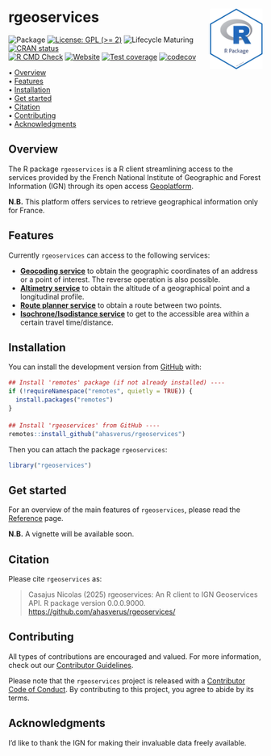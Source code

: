
<!-- README.md is generated from README.Rmd. Please edit that file -->

# rgeoservices <img src="man/figures/package-sticker.png" align="right" style="float:right; height:120px;"/>

<!-- badges: start -->

![Package](https://img.shields.io/static/v1?message=Package&logo=r&labelColor=5c5c5c&color=yellowgreen&logoColor=white&label=%20)
[![License: GPL (\>=
2)](https://img.shields.io/badge/License-GPL%20%28%3E%3D%202%29-blue.svg)](https://choosealicense.com/licenses/gpl-2.0/)
![Lifecycle
Maturing](https://img.shields.io/badge/Lifecycle-Maturing-007EC6)
[![CRAN
status](https://www.r-pkg.org/badges/version/rgeoservices)](https://CRAN.R-project.org/package=rgeoservices)<br/>
[![R CMD
Check](https://github.com/ahasverus/rgeoservices/actions/workflows/R-CMD-check.yaml/badge.svg)](https://github.com/ahasverus/rgeoservices/actions/workflows/R-CMD-check.yaml)
[![Website](https://github.com/ahasverus/rgeoservices/actions/workflows/pkgdown.yaml/badge.svg)](https://github.com/ahasverus/rgeoservices/actions/workflows/pkgdown.yaml)
[![Test
coverage](https://github.com/ahasverus/rgeoservices/actions/workflows/test-coverage.yaml/badge.svg)](https://github.com/ahasverus/rgeoservices/actions/workflows/test-coverage.yaml)
[![codecov](https://codecov.io/gh/ahasverus/rgeoservices/branch/main/graph/badge.svg)](https://codecov.io/gh/ahasverus/rgeoservices)
<!-- badges: end -->

<p align="left">
• <a href="#overview">Overview</a><br> •
<a href="#features">Features</a><br> •
<a href="#installation">Installation</a><br> •
<a href="#get-started">Get started</a><br> •
<a href="#citation">Citation</a><br> •
<a href="#contributing">Contributing</a><br> •
<a href="#acknowledgments">Acknowledgments</a>
</p>

## Overview

The R package `rgeoservices` is a R client streamlining access to the
services provided by the French National Institute of Geographic and
Forest Information (IGN) through its open access
[Geoplatform](https://geoservices.ign.fr/documentation/services/services-geoplateforme).

**N.B.** This platform offers services to retrieve geographical
information only for France.

## Features

Currently `rgeoservices` can access to the following services:

- [**Geocoding
  service**](https://geoservices.ign.fr/documentation/services/services-geoplateforme/geocodage)
  to obtain the geographic coordinates of an address or a point of
  interest. The reverse operation is also possible.
- [**Altimetry
  service**](https://geoservices.ign.fr/documentation/services/services-geoplateforme/altimetrie)
  to obtain the altitude of a geographical point and a longitudinal
  profile.
- [**Route planner
  service**](https://geoservices.ign.fr/documentation/services/services-geoplateforme/itineraire)
  to obtain a route between two points.
- [**Isochrone/Isodistance
  service**](https://geoservices.ign.fr/documentation/services/services-geoplateforme/itineraire)
  to get to the accessible area within a certain travel time/distance.

## Installation

You can install the development version from
[GitHub](https://github.com/) with:

``` r
## Install 'remotes' package (if not already installed) ----
if (!requireNamespace("remotes", quietly = TRUE)) {
  install.packages("remotes")
}

## Install 'rgeoservices' from GitHub ----
remotes::install_github("ahasverus/rgeoservices")
```

Then you can attach the package `rgeoservices`:

``` r
library("rgeoservices")
```

## Get started

For an overview of the main features of `rgeoservices`, please read the
[Reference](https://ahasverus.github.io/rgeoservices/articles/rgeoservices.html)
page.

**N.B.** A vignette will be available soon.

## Citation

Please cite `rgeoservices` as:

> Casajus Nicolas (2025) rgeoservices: An R client to IGN Geoservices
> API. R package version 0.0.0.9000.
> <https://github.com/ahasverus/rgeoservices/>

## Contributing

All types of contributions are encouraged and valued. For more
information, check out our [Contributor
Guidelines](https://github.com/ahasverus/rgeoservices/blob/main/CONTRIBUTING.md).

Please note that the `rgeoservices` project is released with a
[Contributor Code of
Conduct](https://contributor-covenant.org/version/2/1/CODE_OF_CONDUCT.html).
By contributing to this project, you agree to abide by its terms.

## Acknowledgments

I’d like to thank the IGN for making their invaluable data freely
available.

